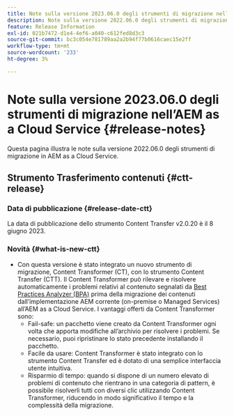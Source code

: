 ```yaml
---
title: Note sulla versione 2023.06.0 degli strumenti di migrazione nell’AEM as a Cloud Service
description: Note sulla versione 2022.06.0 degli strumenti di migrazione nell’AEM as a Cloud Service
feature: Release Information
exl-id: 021b7472-d1e4-4ef6-a040-c612fed8d3c3
source-git-commit: bc3c054e781789aa2a2b94f77b0616caec15e2ff
workflow-type: tm+mt
source-wordcount: '233'
ht-degree: 3%

---
```


# Note sulla versione 2023.06.0 degli strumenti di migrazione nell’AEM as a Cloud Service {#release-notes}

Questa pagina illustra le note sulla versione 2022.06.0 degli strumenti di migrazione in AEM as a Cloud Service.

## Strumento Trasferimento contenuti {#ctt-release}

### Data di pubblicazione {#release-date-ctt}

La data di pubblicazione dello strumento Content Transfer v2.0.20 è il 8 giugno 2023.

### Novità {#what-is-new-ctt}

* Con questa versione è stato integrato un nuovo strumento di migrazione, Content Transformer (CT), con lo strumento Content Transfer (CTT). Il Content Transformer può rilevare e risolvere automaticamente i problemi relativi al contenuto segnalati da [Best Practices Analyzer (BPA)](https://experienceleague.adobe.com/docs/experience-manager-cloud-service/content/migration-journey/cloud-migration/best-practices-analyzer/overview-best-practices-analyzer.html?lang=en) prima della migrazione dei contenuti dall’implementazione AEM corrente (on-premise o Managed Services) all’AEM as a Cloud Service.
I vantaggi offerti da Content Transformer sono:
   * Fail-safe: un pacchetto viene creato da Content Transformer ogni volta che apporta modifiche all’archivio per risolvere i problemi. Se necessario, puoi ripristinare lo stato precedente installando il pacchetto.
   * Facile da usare: Content Transformer è stato integrato con lo strumento Content Transfer ed è dotato di una semplice interfaccia utente intuitiva.
   * Risparmio di tempo: quando si dispone di un numero elevato di problemi di contenuto che rientrano in una categoria di pattern, è possibile risolverli tutti con diversi clic utilizzando Content Transformer, riducendo in modo significativo il tempo e la complessità della migrazione.
